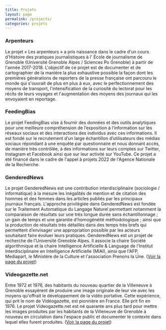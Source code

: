 ```yaml
---
title: Projets
layout: page
permalink: /projects/
categories: projets
---
```


<h3>Arpenteurs</h3>

Le projet « Les arpenteurs » a pris naissance dans le cadre d'un cours d'Histoire des pratiques journalistiques à l' École de journalisme de Grenoble (Université Grenoble Alpes / Sciences Po Grenoble) à partir de l'année 2017-2018. L'objectif de ce projet est de documenter et de cartographier de la manière la plus exhaustive possible la façon dont les premières générations de reporters de la presse française ont parcouru le monde qui s'ouvrait de plus en plus à eux, avec le perfectionnement des moyens de transport, l'intensification de la curiosité du lectorat pour les récits de leurs voyages et l'augmentation des moyens des journaux qui les envoyaient en reportage. 

<h3>FeedingBias</h3>

Le projet FeedingBias vise à fournir des données et des outils analytiques pour une meilleure compréhension de l’exposition à l’information sur les réseaux sociaux et des interactions des individus avec ces informations. Il est fondé sur le recrutement d’un large échantillon d’utilisateurs des médias sociaux répondant à une enquête par questionnaire et nous donnant accès, de manière très contrôlée, à des informations sur leurs comptes sur Twitter, Instagram et Facebook ainsi que sur leur activité sur YouTube. Ce projet a été financé dans le cadre de l'appel à projets 2022 de l'Agence Nationale de la Recherche.

<h3>GenderedNews</h3>

Le projet GenderedNews est une contribution interdisciplinaire (sociologie / informatique) à la mesure les inégalités de mention et de citation des hommes et des femmes dans les articles publiés par les principaux journaux français. L'approche privilégiée dans GenderedNews est fondée sur le Traitement Automatique du Langage Naturel permettant notamment la comparaison de résultats sur une très longue durée sans échantillonnage ; un gain de temps et une garantie d’homogénéité méthodologique ; ainsi que la production de résultats très détaillés dans des temps très brefs qui permettent d’envisager une appropriation possible par les acteurs souhaitant faire évoluer leurs pratiques. GenderedNews est un projet de recherche de l’Université Grenoble Alpes. Il associe la chaire Société algorithmique et la chaire Intelligence Artificielle & Language de l'Institut Interdisciplinaire en Intelligence Artificielle (MIAI), ainsi que l'AFP, Mediapart, le Ministère de la Culture et l'association Prenons la Une. ([Voir la page du projet](/genderednews.md))

<h3>Videogazette.net</h3>

Entre 1972 et 1976, des habitants du nouveau quartier de la Villeneuve à Grenoble essayèrent de produire une image originale de leur vie avec les moyens qu'offrait le développement de la vidéo portative. Cette expérience, qui prit le nom de Vidéogazette, est pionnière en France. Elle prit fin en 1976. Le projet Videogazette.net est né quarante ans plus tard pour mettre les images produites par les habitants de la Villeneuve de Grenoble à nouveau en circulation dans l'espace public et documenter le contexte dans lequel elles furent produites. ([Voir la page du projet](/videogazette.md))
